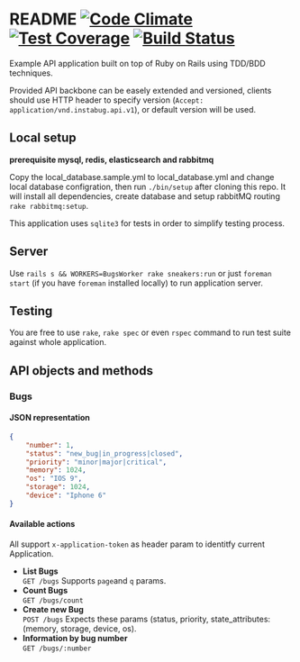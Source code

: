 # README [![Code Climate](https://codeclimate.com/github/mohamedelfiky/bugs_test/badges/gpa.svg)](https://codeclimate.com/github/mohamedelfiky/bugs_test) [![Test Coverage](https://codeclimate.com/github/mohamedelfiky/bugs_test/badges/coverage.svg)](https://codeclimate.com/github/mohamedelfiky/bugs_test/coverage) [![Build Status](https://travis-ci.org/mohamedelfiky/bugs_test.svg?branch=master)](https://travis-ci.org/mohamedelfiky/bugs_test)

Example API application built on top of Ruby on Rails using TDD/BDD techniques.

Provided API backbone can be easely extended and versioned, clients should use HTTP header to specify version (`Accept: application/vnd.instabug.api.v1`), or default version will be used.

## Local setup
**prerequisite mysql, redis, elasticsearch and rabbitmq**

Copy the local_database.sample.yml to local_database.yml and change local database configration, then run `./bin/setup` after cloning this repo. It will install all dependencies, create database and setup rabbitMQ routing `rake rabbitmq:setup`.

This application uses `sqlite3` for tests in order to simplify testing process.

## Server
Use `rails s && WORKERS=BugsWorker rake sneakers:run` or just `foreman start` (if you have `foreman` installed locally) to run application server.


## Testing
You are free to use `rake`, `rake spec` or even `rspec` command to run test suite against whole application.

## API objects and methods
### Bugs
#### JSON representation
```json
{
    "number": 1,
    "status": "new_bug|in_progress|closed",
    "priority": "minor|major|critical",
    "memory": 1024,
    "os": "IOS 9",
    "storage": 1024,
    "device": "Iphone 6"
}
```

#### Available actions
All support `x-application-token` as header param to identitfy current Application.
- **List Bugs**  
  `GET /bugs` 
    Supports `page`and `q` params.
- **Count Bugs**  
  `GET /bugs/count`  
- **Create new Bug**  
   `POST /bugs`
    Expects these params (status, priority, state_attributes: (memory, storage, device, os).
- **Information by bug number**  
  `GET /bugs/:number`




